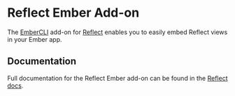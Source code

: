 # Reflect Ember Add-on

The [EmberCLI](https://ember-cli.com/) add-on for [Reflect](https://reflect.io)
enables you to easily embed Reflect views in your Ember app.

## Documentation

Full documentation for the Reflect Ember add-on can be found in the [Reflect
docs](https://reflect.io/docs/clients/ember). 
